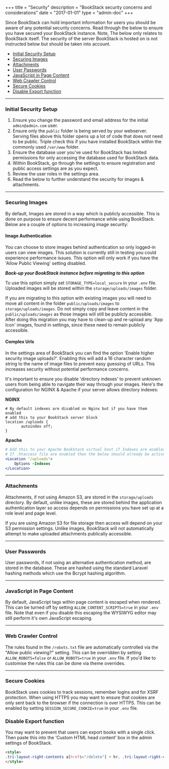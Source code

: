 +++
title = "Security"
description = "BookStack security concerns and considerations"
date = "2017-01-01"
type = "admin-doc"
+++

Since BookStack can hold important information for users you should be aware of any potential security concerns.
Read through the below to ensure you have secured your BookStack instance. Note, The below only
relates to BookStack itself. The security of the server BookStack is hosted on is not instructed below but should be taken into account.

<ul>
    <li><a href="#initial-security-setup">Initial Security Setup</a></li>
    <li><a href="#securing-images">Securing Images</a></li>
    <li><a href="#attachments">Attachments</a></li>
    <li><a href="#user-passwords">User Passwords</a></li>
    <li><a href="#javascript-in-page-content">JavaScript in Page Content</a></li>
    <li><a href="#web-crawler-control">Web Crawler Control</a></li>
    <li><a href="#secure-cookies">Secure Cookies</a></li>
    <li><a href="#disable-export">Disable Export function</a></li>
</ul>

---

<a name="initial-security-setup"></a>

### Initial Security Setup

1. Ensure you change the password and email address for the initial `admin@admin.com` user.
2. Ensure only the `public` folder is being served by your webserver. Serving files above this folder
opens up a lot of code that does not need to be public. Triple check this if you have installed
BookStack within the commonly used `/var/www` folder.
3. Ensure the database user you've used for BookStack has limited permissions for only accessing
the database used for BookStack data.
4. Within BookStack, go through the settings to ensure registration and public access settings are as you expect.
5. Review the user roles in the settings area.
6. Read the below to further understand the security for images & attachments.

---

<a name="securing-images"></a>

### Securing Images

By default, Images are stored in a way which is publicly accessible. This is done on purpose to ensure decent performance while using BookStack. Below are a couple of options to increasing image security:

#### Image Authentication

You can choose to store images behind authentication so only logged-in users can view images. This solution is currently still in testing you could experience performance issues. This option will only work if you have the  'Allow Public Viewing' setting disabled.

***Back-up your BookStack instance before migrating to this option***

To use this option simply set `STORAGE_TYPE=local_secure` in your `.env` file. Uploaded images will be stored within the `storage/uploads/images` folder.

If you are migrating to this option with existing images you will need to move all content in the folder `public/uploads/images` to `storage/uploads/images`. Do not simply copy and leave content in the `public/uploads/images` as those images will still be publicly accessible. After doing this migration you may have to clean-up and re-upload any 'App Icon' images, found in settings, since these need to remain publicly accessible. 

#### Complex Urls

In the settings area of BookStack you can find the option 'Enable higher security image uploads?'. Enabling this will add a 16 character
random string to the name of image files to prevent easy guessing of URLs. This increases security without potential performance concerns.

It's important to ensure you disable 'directory indexes' to prevent unknown users from being able to navigate their way through your images. Here's the configuration for NGINX & Apache if your server allows directory indexes:

**NGINX**

```nginx
# By default indexes are disabled on Nginx but if you have them enabled
# add this to your BookStack server block
location /uploads {
       autoindex off;
}
```

**Apache**

```apache
# Add this to your Apache BookStack virtual host if Indexes are enabled.
# If .htaccess file are enabled then the below should already be active.
<Location "/uploads">
    Options -Indexes
</Location>
```

---

<a name="attachments"></a>

### Attachments

Attachments, if not using Amazon S3, are stored in the `storage/uploads` directory.
By default, unlike images, these are stored behind the application authentication layer so access
depends on permissions you have set up at a role level and page level.

If you are using Amazon S3 for file storage then access will depend on your S3 permission
settings. Unlike images, BookStack will not automatically attempt to make uploaded attachments
publically accessible.  

---

<a name="user-passwords"></a>

### User Passwords

User passwords, if not using an alternative authentication method, are stored in the database.
These are hashed using the standard Laravel hashing methods which use the Bcrypt hashing algorithm.

---

<a name="javascript-in-page-content"></a>

### JavaScript in Page Content

By default, JavaScript tags within page content is escaped when rendered. This can be turned off by setting `ALLOW_CONTENT_SCRIPTS=true` in your `.env` file. Note that even if you disable this escaping the WYSIWYG editor may still perform it's own JavaScript escaping.

---

<a name="web-crawler-control"></a>

### Web Crawler Control

The rules found in the `/robots.txt` file are automatically controlled via the "Allow public viewing?" setting. This can be overridden by setting `ALLOW_ROBOTS=false` or `ALLOW_ROBOTS=true` in your `.env` file. If you'd like to customise the rules this can be done via theme overrides.

---

<a name="secure-cookies"></a>

### Secure Cookies

BookStack uses cookies to track sessions, remember logins and for XSRF protection. When using HTTPS you may want to ensure that cookies are only sent back to the browser if the connection is over HTTPS. This can be enabled by setting `SESSION_SECURE_COOKIE=true` in your `.env` file.

<a name="disable-export"></a>

### Disable Export function

You may want to prevent that users can export books with a single click. Then paste this into the 'Custom HTML head content' box
in the admin settings of BookStack.

```html
<style>
.tri-layout-right-contents a[href$="/delete"] + hr, .tri-layout-right-contents a[href$="/delete"] + hr + .dropdown-container { display: none; }
</style>
```
